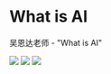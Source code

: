 # What is AI


吴恩达老师 - "What is AI"
<!--more-->

<img loading="lazy" src="https://tronwei-1254020584.cos.ap-beijing.myqcloud.com/AI/what_is_ai/1_.png">
<img loading="lazy" src="https://tronwei-1254020584.cos.ap-beijing.myqcloud.com/AI/what_is_ai/2_.png">
<img loading="lazy" src="https://tronwei-1254020584.cos.ap-beijing.myqcloud.com/AI/what_is_ai/3_.png">

